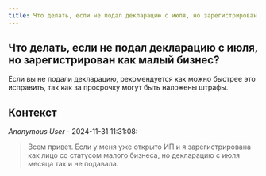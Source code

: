 ```yaml
---
title: Что делать, если не подал декларацию с июля, но зарегистрирован как малый бизнес?
---
```


## Что делать, если не подал декларацию с июля, но зарегистрирован как малый бизнес?

Если вы не подали декларацию, рекомендуется как можно быстрее это исправить, так как за просрочку могут быть наложены штрафы.

## Контекст

_Anonymous User_ - 2024-11-31 11:31:08:

> Всем привет. Если у меня уже открыто ИП и я зарегистрирована как лицо со статусом малого бизнеса, но декларацию с июля месяца так и не подавала.
